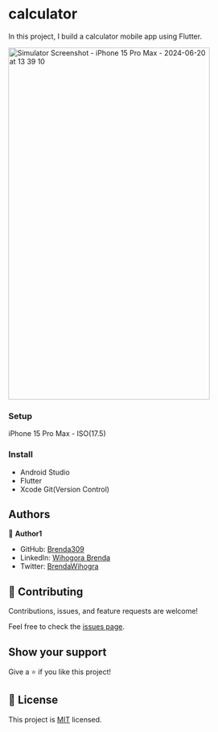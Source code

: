 # calculator
In this project,  I build a calculator mobile app using Flutter.


<!-- Using HTML to set the image width and height -->
<img src="https://github.com/Brenda309/calculator/assets/72613775/29494c3b-0203-44e5-beb8-1ceaa75d917a" alt="Simulator Screenshot - iPhone 15 Pro Max - 2024-06-20 at 13 39 10" width="400" height="700" />




### Setup
iPhone 15 Pro Max - ISO(17.5)
### Install
- Android Studio
- Flutter
- Xcode
Git(Version Control)


## Authors

👤 **Author1**

- GitHub: [Brenda309](https://github.com/Brenda309)
- LinkedIn: [Wihogora Brenda](https://www.linkedin.com/in/brenda-wihogora/)
- Twitter: [BrendaWihogra](https://x.com/BrendaWihogora)


## 🤝 Contributing

Contributions, issues, and feature requests are welcome!

Feel free to check the [issues page](../../issues/).

## Show your support

Give a ⭐️ if you like this project!




## 📝 License

This project is [MIT](./MIT.md) licensed.


